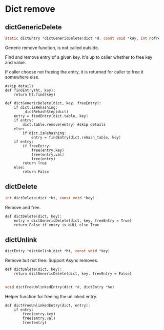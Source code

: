 # Dict remove

## dictGenericDelete

```C
static dictEntry *dictGenericDelete(dict *d, const void *key, int nofree)
```

Generic remove function, is not called outside.  

Find and remove entry of a given key. It's up to caller whether 
to free key and value.  

If caller choose not freeing the entry, it is returned for 
caller to free it somewhere else.

```Python3
#skip details
def findEntry(ht, key):
    return ht.find(key)

def dictGenericDelete(dict, key, freeEntry):
    if dict.isRehashing:
        _dictRehashStep(dict)
    entry = findEntry(dict.table, key)
    if entry:
        dict.table.remove(entry) #skip details
    else:
        if dict.isRehashing:
            entry = findEntry(dict.rehash_table, key)
    if entry:
        if freeEntry:
            free(entry.key)
            free(entry.val)
            free(entry)
        return True
    else:
        return False
```

## dictDelete

```C
int dictDelete(dict *ht, const void *key) 
```

Remove and free.

```Python3
def dictDelete(dict, key):
    entry = dictGenericDelete(dict, key, freeEntry = True)
    return False if entry is NULL else True
```

## dictUnlink

```C
dictEntry *dictUnlink(dict *ht, const void *key)
```

Remove but not free. Support Async removes.

```Python3
def dictDelete(dict, key):
    return dictGenericDelete(dict, key, freeEntry = False)
```

## 

```C
void dictFreeUnlinkedEntry(dict *d, dictEntry *he)
```

Helper function for freeing the unlinked entry.

```Python3
def dictFreeUnlinkedEntry(dict, entry):
    if entry:
        free(entry.key)
        free(entry.val)
        free(entry)
```